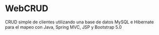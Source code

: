 # WebCRUD

CRUD simple de clientes utilizando una base de datos MySQL e Hibernate para el mapeo con Java, Spring MVC, JSP y Bootstrap 5.0
